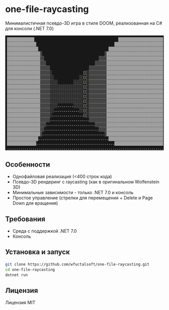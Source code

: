 # one-file-raycasting

Минималистичная псевдо-3D игра в стиле DOOM, реализованная на C# для консоли (.NET 7.0)

![Скриншот](https://github.com/wfuctalsoft/one-file-raycasting/blob/main/Screenshot%202025-08-03%20130558.png)

## Особенности

- Однофайловая реализация (<400 строк кода)
- Псевдо-3D рендеринг с raycasting (как в оригинальном Wolfenstein 3D)
- Минимальные зависимости - только .NET 7.0 и консоль
- Простое управление (стрелки для перемещения + Delete и Page Down для вращения)

## Требования

- Среда с поддержкой .NET 7.0
- Консоль

## Установка и запуск

```bash
git clone https://github.com/wfuctalsoft/one-file-raycasting.git
cd one-file-raycasting
dotnet run
```

## Лицензия
Лицензия MIT
